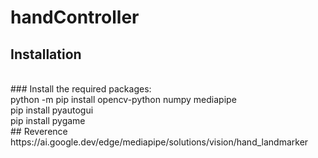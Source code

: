 # handController

## Installation
<br/>
### Install the required packages:
<br/>
python -m pip install opencv-python numpy mediapipe
<br/>
pip install pyautogui
<br/>
pip install pygame
<br/>
## Reverence
https://ai.google.dev/edge/mediapipe/solutions/vision/hand_landmarker
